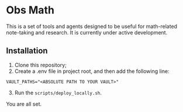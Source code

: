 # Obs Math

This is a set of tools and agents designed to be useful for math-related note-taking and research. It is currently under active development. 

## Installation

1. Clone this repository;
2. Create a .env file in project root, and then add the following line:

```
VAULT_PATHS="<ABSOLUTE PATH TO YOUR VAULT>"
```

3. Run the `scripts/deploy_locally.sh`.

You are all set. 